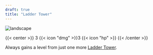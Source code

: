 ```yaml
---
draft: true
title: "Ladder Tower"
---
```


![landscape](/images/towers/towerS_14.png)

{{< center >}}
3 {{< icon "dmg" >}}3 {{< icon "hp" >}}
{{< /center >}}

Always gains a level from just one more [Ladder Tower](/towers/ladder-tower).